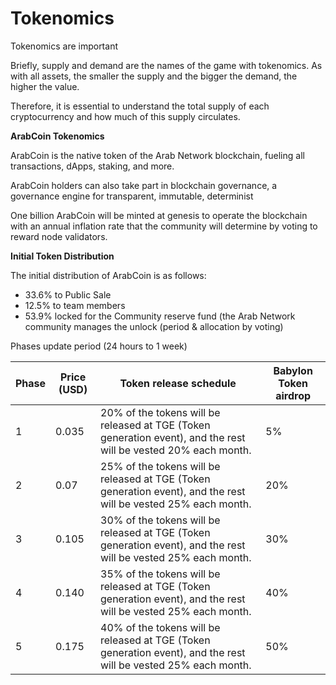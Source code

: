 # Tokenomics

Tokenomics are important&#x20;

Briefly, supply and demand are the names of the game with tokenomics. As with all assets, the smaller the supply and the bigger the demand, the higher the value.

Therefore, it is essential to understand the total supply of each cryptocurrency and how much of this supply circulates.

**ArabCoin Tokenomics**

ArabCoin is the native token of the Arab Network blockchain, fueling all transactions, dApps, staking, and more.

ArabCoin holders can also take part in blockchain governance, a governance engine for transparent, immutable, determinist

One billion ArabCoin will be minted at genesis to operate the blockchain with an annual inflation rate that the community will determine by voting to reward node validators.

&#x20;

**Initial Token Distribution**

The initial distribution of ArabCoin is as follows:

* 33.6% to Public Sale
* 12.5% to team members
* 53.9% locked for the Community reserve fund (the Arab Network community manages the unlock (period & allocation by voting)

Phases update period (24 hours to 1 week)



| Phase | Price (USD) | Token release schedule                                                                                          | Babylon Token airdrop |
| ----- | ----------- | --------------------------------------------------------------------------------------------------------------- | --------------------- |
| 1     | 0.035       | 20% of the tokens will be released at TGE (Token generation event), and the rest will be vested 20% each month. | 5%                    |
| 2     | 0.07        | 25% of the tokens will be released at TGE (Token generation event), and the rest will be vested 25% each month. | 20%                   |
| 3     | 0.105       | 30% of the tokens will be released at TGE (Token generation event), and the rest will be vested 25% each month. | 30%                   |
| 4     | 0.140       | 35% of the tokens will be released at TGE (Token generation event), and the rest will be vested 25% each month. | 40%                   |
| 5     | 0.175       | 40% of the tokens will be released at TGE (Token generation event), and the rest will be vested 25% each month. | 50%                   |
